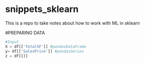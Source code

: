 

# snippets_sklearn
This is a repo to take notes about how to work with ML in sklearn

#PREPARING DATA
`````python
#Input
X = df[['TotalSF']] #pandasDataFrame
y= df[['SalesPrice']] #pandasSeries
z = df[[]]
